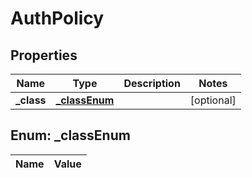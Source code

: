 
# AuthPolicy

## Properties
Name | Type | Description | Notes
------------ | ------------- | ------------- | -------------
**_class** | [**_classEnum**](#_classEnum) |  |  [optional]


<a name="_classEnum"></a>
## Enum: _classEnum
Name | Value
---- | -----



